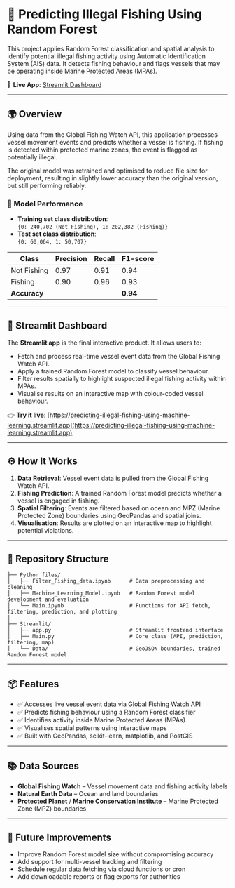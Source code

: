 # 🚢 Predicting Illegal Fishing Using Random Forest

This project applies Random Forest classification and spatial analysis to identify potential illegal fishing activity using Automatic Identification System (AIS) data. It detects fishing behaviour and flags vessels that may be operating inside Marine Protected Areas (MPAs).

🔗 **Live App**: [Streamlit Dashboard](https://predicting-illegal-fishing-using-machine-learning.streamlit.app)

---

## 🌍 Overview

Using data from the Global Fishing Watch API, this application processes vessel movement events and predicts whether a vessel is fishing. If fishing is detected within protected marine zones, the event is flagged as potentially illegal.

The original model was retrained and optimised to reduce file size for deployment, resulting in slightly lower accuracy than the original version, but still performing reliably.

### 🧠 Model Performance

- **Training set class distribution**:  
  `{0: 240,702 (Not Fishing), 1: 202,382 (Fishing)}`
- **Test set class distribution**:  
  `{0: 60,064, 1: 50,707}`

| Class         | Precision | Recall | F1-score |
|---------------|-----------|--------|----------|
| Not Fishing   | 0.97      | 0.91   | 0.94     |
| Fishing       | 0.90      | 0.96   | 0.93     |
| **Accuracy**  |           |        | **0.94** |

---

## 🚀 Streamlit Dashboard

The **Streamlit app** is the final interactive product. It allows users to:

- Fetch and process real-time vessel event data from the Global Fishing Watch API.
- Apply a trained Random Forest model to classify vessel behaviour.
- Filter results spatially to highlight suspected illegal fishing activity within MPAs.
- Visualise results on an interactive map with colour-coded vessel behaviour.

👉 **Try it live**: [https://predicting-illegal-fishing-using-machine-learning.streamlit.app](https://predicting-illegal-fishing-using-machine-learning.streamlit.app)

---

## ⚙️ How It Works

1. **Data Retrieval**: Vessel event data is pulled from the Global Fishing Watch API.
2. **Fishing Prediction**: A trained Random Forest model predicts whether a vessel is engaged in fishing.
3. **Spatial Filtering**: Events are filtered based on ocean and MPZ (Marine Protected Zone) boundaries using GeoPandas and spatial joins.
4. **Visualisation**: Results are plotted on an interactive map to highlight potential violations.

---

## 📁 Repository Structure

```
├── Python files/
│   ├── Filter_Fishing_data.ipynb      # Data preprocessing and cleaning
│   ├── Machine_Learning_Model.ipynb   # Random Forest model development and evaluation
│   └── Main.ipynb                     # Functions for API fetch, filtering, prediction, and plotting
│
├── Streamlit/
│   ├── app.py                         # Streamlit frontend interface
│   ├── Main.py                        # Core class (API, prediction, filtering, map)
│   └── Data/                          # GeoJSON boundaries, trained Random Forest model
```

---

## 📦 Features

- ✅ Accesses live vessel event data via Global Fishing Watch API  
- ✅ Predicts fishing behaviour using a Random Forest classifier  
- ✅ Identifies activity inside Marine Protected Areas (MPAs)  
- ✅ Visualises spatial patterns using interactive maps  
- ✅ Built with GeoPandas, scikit-learn, matplotlib, and PostGIS  

---

## 📚 Data Sources

- **Global Fishing Watch** – Vessel movement data and fishing activity labels  
- **Natural Earth Data** – Ocean and land boundaries  
- **Protected Planet** / **Marine Conservation Institute** – Marine Protected Zone (MPZ) boundaries  

---

## 📌 Future Improvements

- Improve Random Forest model size without compromising accuracy  
- Add support for multi-vessel tracking and filtering  
- Schedule regular data fetching via cloud functions or cron  
- Add downloadable reports or flag exports for authorities
